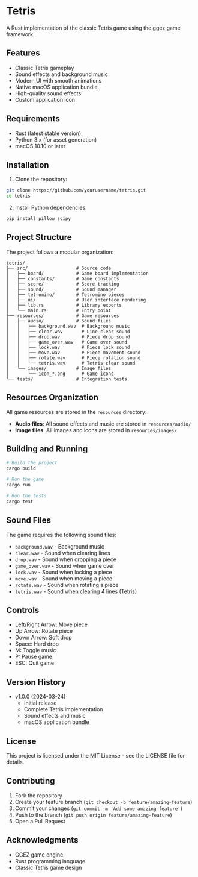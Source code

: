 # Tetris

A Rust implementation of the classic Tetris game using the ggez game framework.

## Features

- Classic Tetris gameplay
- Sound effects and background music
- Modern UI with smooth animations
- Native macOS application bundle
- High-quality sound effects
- Custom application icon

## Requirements

- Rust (latest stable version)
- Python 3.x (for asset generation)
- macOS 10.10 or later

## Installation

1. Clone the repository:
```bash
git clone https://github.com/yourusername/tetris.git
cd tetris
```

2. Install Python dependencies:
```bash
pip install pillow scipy
```

## Project Structure

The project follows a modular organization:

```
tetris/
├── src/                  # Source code
│   ├── board/            # Game board implementation
│   ├── constants/        # Game constants
│   ├── score/            # Score tracking
│   ├── sound/            # Sound manager
│   ├── tetromino/        # Tetromino pieces
│   ├── ui/               # User interface rendering
│   ├── lib.rs            # Library exports
│   └── main.rs           # Entry point
├── resources/            # Game resources
│   ├── audio/            # Sound files
│   │   ├── background.wav  # Background music
│   │   ├── clear.wav       # Line clear sound
│   │   ├── drop.wav        # Piece drop sound
│   │   ├── game_over.wav   # Game over sound
│   │   ├── lock.wav        # Piece lock sound
│   │   ├── move.wav        # Piece movement sound
│   │   ├── rotate.wav      # Piece rotation sound
│   │   └── tetris.wav      # Tetris clear sound
│   └── images/           # Image files
│       └── icon_*.png      # Game icons
└── tests/                # Integration tests
```

## Resources Organization

All game resources are stored in the `resources` directory:

- **Audio files**: All sound effects and music are stored in `resources/audio/`
- **Image files**: All images and icons are stored in `resources/images/`

## Building and Running

```bash
# Build the project
cargo build

# Run the game
cargo run

# Run the tests
cargo test
```

## Sound Files

The game requires the following sound files:

- `background.wav` - Background music
- `clear.wav` - Sound when clearing lines
- `drop.wav` - Sound when dropping a piece
- `game_over.wav` - Sound when game over
- `lock.wav` - Sound when locking a piece
- `move.wav` - Sound when moving a piece
- `rotate.wav` - Sound when rotating a piece
- `tetris.wav` - Sound when clearing 4 lines (Tetris)

## Controls

- Left/Right Arrow: Move piece
- Up Arrow: Rotate piece
- Down Arrow: Soft drop
- Space: Hard drop
- M: Toggle music
- P: Pause game
- ESC: Quit game

## Version History

- v1.0.0 (2024-03-24)
  - Initial release
  - Complete Tetris implementation
  - Sound effects and music
  - macOS application bundle

## License

This project is licensed under the MIT License - see the LICENSE file for details.

## Contributing

1. Fork the repository
2. Create your feature branch (`git checkout -b feature/amazing-feature`)
3. Commit your changes (`git commit -m 'Add some amazing feature'`)
4. Push to the branch (`git push origin feature/amazing-feature`)
5. Open a Pull Request

## Acknowledgments

- GGEZ game engine
- Rust programming language
- Classic Tetris game design 